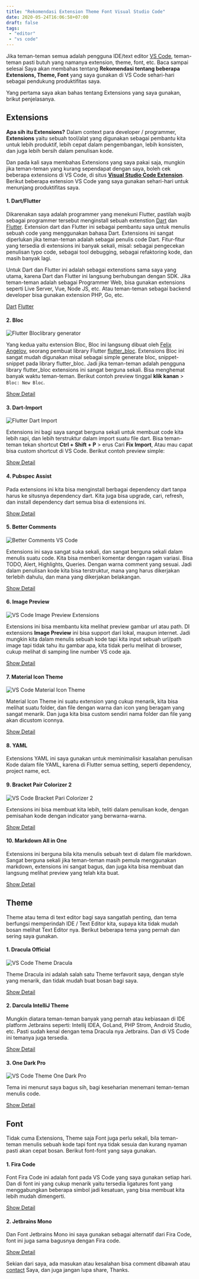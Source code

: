 ```yaml
---
title: "Rekomendasi Extension Theme Font Visual Studio Code"
date: 2020-05-24T16:06:58+07:00
draft: false
tags: 
 - "editor"
 - "vs code"
---
```


Jika teman-teman semua adalah pengguna IDE/text editor [VS Code](https://code.visualstudio.com/), teman-teman pasti butuh yang namanya extension, theme, font, etc. Baca sampai selesai Saya akan membahas tentang **Rekomendasi tentang beberapa Extensions, Theme, Font** yang saya gunakan di VS Code sehari-hari sebagai pendukung produktifitas saya.

Yang pertama saya akan bahas tentang Extensions yang saya gunakan, brikut penjelasanya.

## Extensions

**Apa sih itu Extensions?** Dalam context para developer / programmer, **Extensions** yaitu sebuah tool/alat yang digunakan sebagai pembantu kita untuk lebih produktif, lebih cepat dalam pengembangan, lebih konsisten, dan juga lebih bersih dalam penulisan kode.

Dan pada kali saya membahas Extensions yang saya pakai saja, mungkin jika teman-teman yang kurang sependapat dengan saya, boleh cek beberapa extensions di VS Code, di situs [**Visual Studio Code Extension**](https://marketplace.visualstudio.com/VSCode). Berikut beberapa extension VS Code yang saya gunakan sehari-hari untuk menunjang produktifitas saya.

#### 1. Dart/Flutter

Dikarenakan saya adalah programmer yang menekuni Flutter, pastilah wajib sebagai programmer tersebut menginstall sebuah extenstion [Dart](https://marketplace.visualstudio.com/items?itemName=Dart-Code.dart-code) dan [Flutter](https://marketplace.visualstudio.com/items?itemName=Dart-Code.flutter). Extension dart dan Flutter ini sebagai pembantu saya untuk menulis sebuah code yang menggunakan bahasa Dart. Extensions ini sangat diperlukan jika teman-teman adalah sebagai penulis code Dart. Fitur-fitur yang tersedia di extensions ini banyak sekali, misal: sebagai pengecekan penulisan typo code, sebagai tool debugging, sebagai refaktoring kode, dan masih banyak lagi.

Untuk Dart dan Flutter ini adalah sebagai extenstions sama saya yang utama, karena Dart dan Flutter ini langsung berhubungan dengan SDK. Jika teman-teman adalah sebagai Programmer Web, bisa gunakan extensions seperti Live Server, Vue, Node JS, etc. Atau teman-teman sebagai backend developer bisa gunakan extension PHP, Go, etc.

<a href="https://marketplace.visualstudio.com/items?itemName=Dart-Code.dart-code" class="btn">Dart</a> <a href="https://marketplace.visualstudio.com/items?itemName=Dart-Code.flutter" class="btn">Flutter</a>

#### 2. Bloc

![Flutter Bloclibrary generator](./flutter_bloc.png)

Yang kedua yaitu extension Bloc, Bloc ini langsung dibuat oleh [Felix Angelov](//github.com/felangel/), seorang pembuat library Flutter [flutter_bloc](//bloclibrary.dev/). Extensions Bloc ini sangat mudah digunakan misal sebagai simple generate bloc, snippet-snippet pada library flutter_bloc. Jadi jika teman-teman adalah pengguna library flutter_bloc extensions ini sangat berguna sekali. Bisa menghemat banyak waktu teman-teman. Berikut contoh preview tinggal **klik kanan** > `Bloc: New Bloc`.

<a href="https://marketplace.visualstudio.com/items?itemName=FelixAngelov.bloc" class="btn">Show Detail</a>

#### 3. Dart-Import

![Flutter Dart Import](./dart-import.png)

Extensions ini bagi saya sangat berguna sekali untuk membuat code kita lebih rapi, dan lebih terstruktur dalam import suatu file dart. Bisa teman-teman tekan shortcut **Ctrl + Shift + P** > erus Cari **Fix Import**, Atau mau capat bisa custom shortcut di VS Code. Berikut contoh preview simple:

<a href="https://marketplace.visualstudio.com/items?itemName=luanpotter.dart-import" class="btn">Show Detail</a>

#### 4. Pubspec Assist

Pada extensions ini kita bisa menginstall berbagai dependency dart tanpa harus ke situsnya dependency dart. Kita juga bisa upgrade, cari, refresh, dan install dependency dart semua bisa di extensions ini. 

<a class="btn" href="https://marketplace.visualstudio.com/items?itemName=jeroen-meijer.pubspec-assist">Show Detail</a>

#### 5. Better Comments

![Better Comments VS Code](//github.com/aaron-bond/better-comments/raw/master/images/better-comments.PNG)

Extensions ini saya sangat suka sekali, dan sangat berguna sekali dalam menulis suatu code. Kita bisa memberi komentar dengan ragam variasi. Bisa TODO, Alert, Highlights, Queries. Dengan warna comment yang sesuai. Jadi dalam penulisan kode kita bisa terstruktur, mana yang harus dikerjakan terlebih dahulu, dan mana yang dikerjakan belakangan. 

<a class="btn" href="https://marketplace.visualstudio.com/items?itemName=aaron-bond.better-comments">Show Detail</a>
#### 6. Image Preview

![VS Code Image Preview Extensions](./image_preview.png)

Extensions ini bisa membantu kita melihat preview gambar url atau path. DI extensions **Image Preview** ini bisa support dari lokal, maupun internet. Jadi mungkin kita dalam menulis sebuah kode tapi kita input sebuah url/path image tapi tidak tahu itu gambar apa, kita tidak perlu melihat di browser, cukup melihat di samping line number VS code aja.

<a class="btn" href="https://marketplace.visualstudio.com/items?itemName=kisstkondoros.vscode-gutter-preview">Show Detail</a>

#### 7. Material Icon Theme 

![VS Code Material Icon Theme](material_icon.png)

Material Icon Theme ini suatu extension yang cukup menarik, kita bisa melihat suatu folder, dan file dengan warna dan icon yang beragam yang sangat menarik. Dan juga kita bisa custom sendiri nama folder dan file yang akan dicustom iconnya.

<a class="btn" href="https://marketplace.visualstudio.com/items?itemName=PKief.material-icon-theme">Show Detail</a>
#### 8. YAML

Extensions YAML ini saya gunakan untuk meminimalisir kasalahan penulisan Kode dalam file YAML, karena di Flutter semua setting, seperti dependency, project name, ect. 

#### 9. Bracket Pair Colorizer 2

![VS Code Bracket Pari Colorizer 2](https://github.com/CoenraadS/BracketPair/raw/master/images/example.png)

Extensions ini bisa membuat kita lebih, teliti dalam penulisan kode, dengan pemisahan kode dengan indicator yang berwarna-warna.

<a class="btn" href="https://marketplace.visualstudio.com/items?itemName=CoenraadS.bracket-pair-colorizer-2">Show Detail</a>

#### 10. Markdown All in One

Extensions ini berguna bila kita menulis sebuah text di dalam file markdown. Sangat berguna sekali jika teman-teman masih pemula menggunakan markdown, extensions ini sangat bagus, dan juga kita bisa membuat dan langsung melihat preview yang telah kita buat.

<a class="btn" href="https://marketplace.visualstudio.com/items?itemName=yzhang.markdown-all-in-one">Show Detail</a>

## Theme

Theme atau tema di text editor bagi saya sangatlah penting, dan tema berfungsi memperindah IDE / Text Editor kita, supaya kita tidak mudah bosan melihat Text Editor nya. Berikut beberapa tema yang pernah dan sering saya gunakan.

#### 1. Dracula Official

![VS Code Theme Dracula](./theme_dracula.png)

Theme Dracula ini adalah salah satu Theme terfavorit saya, dengan style yang menarik, dan tidak mudah buat bosan bagi saya.

<a class="btn" href="https://marketplace.visualstudio.com/items?itemName=dracula-theme.theme-dracula">Show Detail</a>

#### 2. Darcula IntelliJ Theme

Mungkin diatara teman-teman banyak yang pernah atau kebiasaan di IDE platform Jetbrains seperti: Intellij IDEA, GoLand, PHP Strom, Android Studio, etc. Pasti sudah kenal dengan tema Dracula nya Jetbrains. Dan di VS Code ini temanya juga tersedia.

<a class="btn" href="https://marketplace.visualstudio.com/items?itemName=trinm1709.dracula-theme-from-intellij">Show Detail</a>

#### 3. One Dark Pro

![VS Code Theme One Dark Pro](./theme_one_dark.png)

Tema ini menurut saya bagus sih, bagi keseharian menemani teman-teman menulis code. 

<a class="btn" href="https://marketplace.visualstudio.com/items?itemName=zhuangtongfa.Material-theme">Show Detail</a>

## Font

Tidak cuma Extensions, Theme saja Font juga perlu sekali, bila teman-teman menulis sebuah kode tapi font nya tidak sesuia dan kurang nyaman pasti akan cepat bosan. Berikut font-font yang saya gunakan.

#### 1. Fira Code

Font Fira Code ini adalah font pada VS Code yang saya gunakan setiap hari. Dan di font ini yang cukup menarik yaitu tersedia ligatures font yang menggabungkan beberapa simbol jadi kesatuan, yang bisa membuat kita lebih mudah dimengerti.

<a class="btn" href="https://github.com/tonsky/FiraCode">Show Detail</a>

#### 2. Jetbrains Mono

Dan Font Jetbrains Mono ini saya gunakan sebagai alternatif dari Fira Code, font ini juga sama bagusnya dengan Fira code.

<a class="btn" href="https://www.jetbrains.com/lp/mono/">Show Detail</a>

Sekian dari saya, ada masukan atau kesalahan bisa comment dibawah atau [contact](/contact) Saya, dan juga jangan lupa share, Thanks.